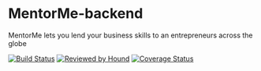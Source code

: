# MentorMe-backend
MentorMe lets you lend your business skills to an entrepreneurs across the globe

[![Build Status](https://travis-ci.org/mentor-org/MentorMe-backend.svg?branch=develop)](https://travis-ci.org/mentor-org/MentorMe-backend) [![Reviewed by Hound](https://img.shields.io/badge/Reviewed_by-Hound-8E64B0.svg)](https://houndci.com) [![Coverage Status](https://coveralls.io/repos/github/mentor-org/MentorMe-backend/badge.svg?branch=develop)](https://coveralls.io/github/mentor-org/MentorMe-backend?branch=develop)